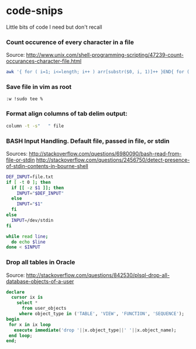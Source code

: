 code-snips
==========
Little bits of code I need but don't recall

### Count occurence of every character in a file
Source:
http://www.unix.com/shell-programming-scripting/47239-count-occurances-character-file.html

```bash
awk '{ for ( i=1; i<=length; i++ ) arr[substr($0, i, 1)]++ }END{ for ( i in arr ) { print i, arr[i] } }' filename.txt
```

### Save file in vim as root
```vim
:w !sudo tee %
```

### Format align columns of tab delim output:
```bash
column -t -s"   " file
```

### BASH Input Handling. Default file, passed in file, or stdin
Sources: 
http://stackoverflow.com/questions/6980090/bash-read-from-file-or-stdin
http://stackoverflow.com/questions/2456750/detect-presence-of-stdin-contents-in-bourne-shell
```bash
DEF_INPUT=file.txt
if [ -t 0 ]; then
  if [[ -z $1 ]]; then
    INPUT="$DEF_INPUT"
  else
    INPUT="$1"
  fi
else
  INPUT=/dev/stdin
fi

while read line;
  do echo $line
done < $INPUT
```

### Drop all tables in Oracle 
Source: 
http://stackoverflow.com/questions/842530/plsql-drop-all-database-objects-of-a-user
```sql
declare
  cursor ix is
    select *
      from user_objects
     where object_type in ('TABLE', 'VIEW', 'FUNCTION', 'SEQUENCE');
begin
 for x in ix loop
   execute immediate('drop '||x.object_type||' '||x.object_name);
 end loop;
end;
```
